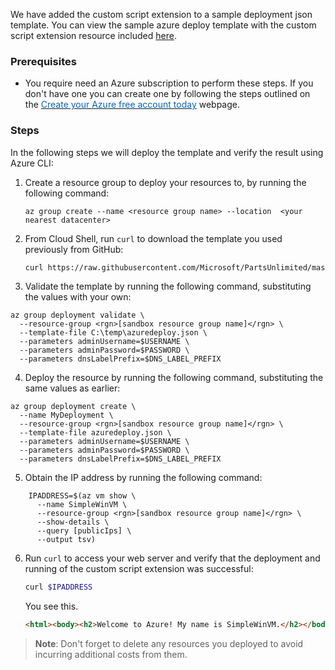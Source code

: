 
We have added the custom script extension to a sample deployment json template. You can view the sample azure deploy template with the custom script extension resource included [here](https://raw.githubusercontent.com/Microsoft/PartsUnlimited/master/Labfiles/AZ-400T05_Implementing_Application_Infrastructure/M01/azuredeploy.json). 

### Prerequisites
- You require need an Azure subscription to perform these steps. If you don't have one you can create one by following the steps outlined on the <a href="https://azure.microsoft.com/en-us/free/?ref=microsoft.com&utm_source=microsoft.com&utm_medium=docs&utm_campaign=visualstudio" target="_blank"><span style="color: #0066cc;" color="#0066cc">Create your Azure free account today</span></a> webpage.


### Steps
In the following steps we will deploy the template and verify the result using Azure CLI:

1. Create a resource group to deploy your resources to, by running the following command:

    ```azurecli
    az group create --name <resource group name> --location  <your nearest datacenter>
    ```

2. From Cloud Shell, run `curl` to download the template you used previously from GitHub:

    ```bash
    curl https://raw.githubusercontent.com/Microsoft/PartsUnlimited/master/Labfiles/AZ-400T05_Implementing_Application_Infrastructure/M01/azuredeploy.json > C:\temp\azuredeploy.json
    ```

3. Validate the template by running the following command, substituting the values with your own:

 
```azurecli
az group deployment validate \
  --resource-group <rgn>[sandbox resource group name]</rgn> \
  --template-file C:\temp\azuredeploy.json \
  --parameters adminUsername=$USERNAME \
  --parameters adminPassword=$PASSWORD \
  --parameters dnsLabelPrefix=$DNS_LABEL_PREFIX
```
4. Deploy the resource by running the following command, substituting the same values as earlier:

```azurecli
az group deployment create \
  --name MyDeployment \
  --resource-group <rgn>[sandbox resource group name]</rgn> \
  --template-file azuredeploy.json \
  --parameters adminUsername=$USERNAME \
  --parameters adminPassword=$PASSWORD \
  --parameters dnsLabelPrefix=$DNS_LABEL_PREFIX
```

5. Obtain the IP address by running the following command:

```azurecli
    IPADDRESS=$(az vm show \
      --name SimpleWinVM \
      --resource-group <rgn>[sandbox resource group name]</rgn> \
      --show-details \
      --query [publicIps] \
      --output tsv)
```
6. Run `curl` to access your web server and verify that the deployment and running of the custom script extension was successful:

    ```bash
    curl $IPADDRESS
    ```

    You see this.

    ```html
    <html><body><h2>Welcome to Azure! My name is SimpleWinVM.</h2></body></html>
    ```
> **Note**: Don't forget to delete any resources you deployed to avoid incurring additional costs from them.

